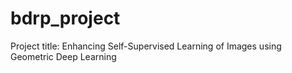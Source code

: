 # bdrp_project
Project title: Enhancing Self-Supervised Learning of Images using Geometric Deep Learning
